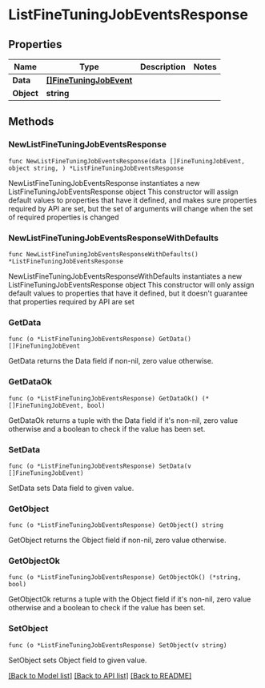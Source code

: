 # ListFineTuningJobEventsResponse

## Properties

Name | Type | Description | Notes
------------ | ------------- | ------------- | -------------
**Data** | [**[]FineTuningJobEvent**](FineTuningJobEvent.md) |  | 
**Object** | **string** |  | 

## Methods

### NewListFineTuningJobEventsResponse

`func NewListFineTuningJobEventsResponse(data []FineTuningJobEvent, object string, ) *ListFineTuningJobEventsResponse`

NewListFineTuningJobEventsResponse instantiates a new ListFineTuningJobEventsResponse object
This constructor will assign default values to properties that have it defined,
and makes sure properties required by API are set, but the set of arguments
will change when the set of required properties is changed

### NewListFineTuningJobEventsResponseWithDefaults

`func NewListFineTuningJobEventsResponseWithDefaults() *ListFineTuningJobEventsResponse`

NewListFineTuningJobEventsResponseWithDefaults instantiates a new ListFineTuningJobEventsResponse object
This constructor will only assign default values to properties that have it defined,
but it doesn't guarantee that properties required by API are set

### GetData

`func (o *ListFineTuningJobEventsResponse) GetData() []FineTuningJobEvent`

GetData returns the Data field if non-nil, zero value otherwise.

### GetDataOk

`func (o *ListFineTuningJobEventsResponse) GetDataOk() (*[]FineTuningJobEvent, bool)`

GetDataOk returns a tuple with the Data field if it's non-nil, zero value otherwise
and a boolean to check if the value has been set.

### SetData

`func (o *ListFineTuningJobEventsResponse) SetData(v []FineTuningJobEvent)`

SetData sets Data field to given value.


### GetObject

`func (o *ListFineTuningJobEventsResponse) GetObject() string`

GetObject returns the Object field if non-nil, zero value otherwise.

### GetObjectOk

`func (o *ListFineTuningJobEventsResponse) GetObjectOk() (*string, bool)`

GetObjectOk returns a tuple with the Object field if it's non-nil, zero value otherwise
and a boolean to check if the value has been set.

### SetObject

`func (o *ListFineTuningJobEventsResponse) SetObject(v string)`

SetObject sets Object field to given value.



[[Back to Model list]](../README.md#documentation-for-models) [[Back to API list]](../README.md#documentation-for-api-endpoints) [[Back to README]](../README.md)


